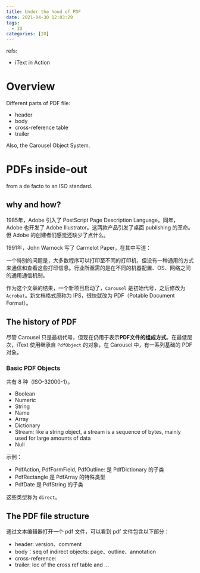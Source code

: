 ```yaml
---
title: Under the hood of PDF
date: 2021-04-30 12:03:29
tags:
  - IO
categories: [IO]
---
```


refs:
* iText in Action

# Overview 

Different parts of PDF file:
* header
* body
* cross-reference table
* trailer

Also, the Carousel Object System.

# PDFs inside-out

from a de facto to an ISO standard.

## why and how?

1985年，Adobe 引入了 PostScript Page Description Language。同年，Adobe 也开发了 Adobe Illustrator。这两款产品引发了桌面 publishing 的革命。但 Adobe 的创建者们感觉还缺少了点什么。

<!-- more -->

1991年，John Warnock 写了 Carmelot Paper，在其中写道：

一个特别的问题是，大多数程序可以打印至不同的打印机，但没有一种通用的方式来通信和查看这些打印信息。行业所亟需的是在不同的机器配置、OS、网络之间的通用通信机制。

作为这个文章的结果，一个新项目启动了，`Carousel` 是初始代号，之后修改为 `Acrobat`。新文档格式原称为 IPS，很快就改为 PDF（Potable Document Format）。

## The history of PDF

尽管 Carousel 只是最初代号，但现在仍用于表示**PDF文件的组成方式**。在最低层次，iText 使用继承自 `PdfObject` 的对象，在 Carousel 中，有一系列基础的 PDF 对象。

### Basic PDF Objects

共有 8 种（ISO-32000-1）。

* Boolean
* Numeric
* String
* Name
* Array
* Dictionary
* Stream: like a string object, a stream is a sequence of bytes, mainly used for large amounts of data
* Null

示例：

* PdfAction, PdfFormField, PdfOutline: 是 PdfDictionary 的子类
* PdfRectangle 是 PdfArray 的特殊类型
* PdfDate 是 PdfString 的子类

这些类型称为 `direct`。

## The PDF file structure

通过文本编辑器打开一个 pdf 文件，可以看到 pdf 文件包含以下部分：

* header: version、comment
* body：seq of indirect objects: page、outline、annotation
* cross-reference: 
* trailer: loc of the cross ref table and ...

